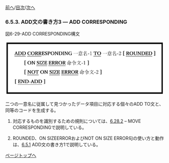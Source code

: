 <!--navi start1-->
[前へ](6-5-2.md)/[目次](https://opensourcecobol.github.io/markdown/TOC.html)/[次へ](6-6.md)
<!--navi end1-->
### 6.5.3. ADD文の書き方3 ― ADD CORRESPONDING

図6-29-ADD CORRESPONDING構文

![alt text](Image/6-29.png)

二つの一意名に従属して見つかったデータ項目に対応する個々のADD TO文と、同等のコードを生成する。

1. 対応するものを識別するための規則については、[6.28.2](6-28-2.md) – MOVE CORRESPONDINGで説明している。

2. ROUNDED、ON SIZEERRORおよびNOT ON SIZE ERROR句の使い方と動作は、[6.5.1](6-5-1.md) ADD文の書き方1で説明している。

<!--navi start2-->

[ページトップへ](6-5-3.md)
<!--navi end2-->
